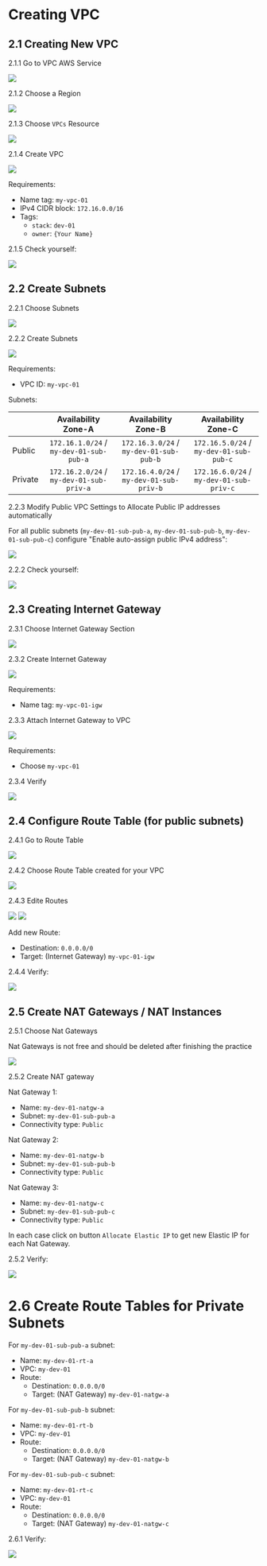 # Creating VPC

## 2.1 Creating New VPC

2.1.1 Go to VPC AWS Service

![](images/aws-vpc-console.jpg)

2.1.2 Choose a Region

![](images/aws-vpc-region.jpg)

2.1.3 Choose `VPCs` Resource

![](images/aws-vpc-vpc.jpg)

2.1.4 Create VPC

![](images/aws-vpc-create.jpg)

Requirements:
- Name tag: `my-vpc-01`
- IPv4 CIDR block: `172.16.0.0/16`
- Tags:
    - `stack`: `dev-01`
    - `owner`: `{Your Name}`

2.1.5 Check yourself:

![](images/aws-vpc-created-example.jpg)


## 2.2 Create Subnets

2.2.1 Choose Subnets

![](images/aws-vpc-subnets.jpg)

2.2.2 Create Subnets

![](images/aws-vpc-subnet-create.jpg)

Requirements:
- VPC ID: `my-vpc-01`

Subnets:

|   |  Availability Zone-A |  Availability Zone-B | Availability Zone-C |
| --- | :---: | :---: | :---: |
| Public | `172.16.1.0/24` / `my-dev-01-sub-pub-a`  |  `172.16.3.0/24` / `my-dev-01-sub-pub-b` | `172.16.5.0/24` / `my-dev-01-sub-pub-c` |
| Private | `172.16.2.0/24` / `my-dev-01-sub-priv-a` | `172.16.4.0/24` / `my-dev-01-sub-priv-b` |  `172.16.6.0/24` / `my-dev-01-sub-priv-c` |

2.2.3 Modify Public VPC Settings to Allocate Public IP addresses automatically

For all public subnets (`my-dev-01-sub-pub-a`, `my-dev-01-sub-pub-b`, `my-dev-01-sub-pub-c`) configure "Enable auto-assign public IPv4 address":

![](images/aws-vpc-subnet-pubip.jpg)

2.2.2 Check yourself:

![](images/aws-vpc-subnets-created.jpg)


## 2.3 Creating Internet Gateway

2.3.1 Choose Internet Gateway Section

![](images/aws-vpc-igw.jpg)

2.3.2 Create Internet Gateway

![](images/aws-vpc-igw-create.jpg)

Requirements:
- Name tag: `my-vpc-01-igw`

2.3.3 Attach Internet Gateway to VPC

![](images/aws-vpc-igw-attach.jpg)

Requirements:
- Choose `my-vpc-01`

2.3.4 Verify 

![](images/aws-vpc-igw-created-attached.jpg)

## 2.4 Configure Route Table (for public subnets)

2.4.1 Go to Route Table

![](images/aws-vpc-rt.jpg)

2.4.2 Choose Route Table created for your VPC

![](images/aws-vpc-rt-choose.jpg)

2.4.3 Edite Routes

![](images/aws-vpc-rt-route-configure.jpg)
![](images/aws-vpc-rt-new-route.jpg)

Add new Route:
- Destination: `0.0.0.0/0`
- Target: (Internet Gateway) `my-vpc-01-igw`

2.4.4 Verify:

![](images/aws-vpc-rt-created.jpg)


## 2.5 Create NAT Gateways / NAT Instances

2.5.1 Choose Nat Gateways

Nat Gateways is not free and should be deleted after finishing the practice

![](images/aws-vpc-natgw.jpg)

2.5.2 Create NAT gateway

Nat Gateway 1: 
- Name: `my-dev-01-natgw-a`
- Subnet: `my-dev-01-sub-pub-a`
- Connectivity type: `Public`

Nat Gateway 2: 
- Name: `my-dev-01-natgw-b`
- Subnet: `my-dev-01-sub-pub-b`
- Connectivity type: `Public`

Nat Gateway 3: 
- Name: `my-dev-01-natgw-c`
- Subnet: `my-dev-01-sub-pub-c`
- Connectivity type: `Public`

In each case click on button `Allocate Elastic IP` to get new Elastic IP for each Nat Gateway.

2.5.2 Verify:

![](images/aws-vpc-natgw-created.jpg)

# 2.6 Create Route Tables for Private Subnets

For `my-dev-01-sub-pub-a` subnet:
- Name: `my-dev-01-rt-a`
- VPC: `my-dev-01`
- Route:
    - Destination: `0.0.0.0/0`
    - Target: (NAT Gateway) `my-dev-01-natgw-a`

For `my-dev-01-sub-pub-b` subnet:
- Name: `my-dev-01-rt-b`
- VPC: `my-dev-01`
- Route:
    - Destination: `0.0.0.0/0`
    - Target: (NAT Gateway) `my-dev-01-natgw-b`

For `my-dev-01-sub-pub-c` subnet:
- Name: `my-dev-01-rt-c`
- VPC: `my-dev-01`
- Route:
    - Destination: `0.0.0.0/0`
    - Target: (NAT Gateway) `my-dev-01-natgw-c`

2.6.1 Verify:

![](images/aws-vpc-route-tables-created.png)
